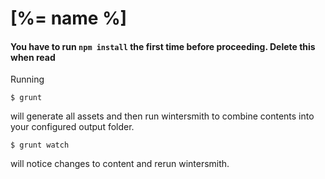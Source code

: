 # [%= name %]

#### You have to run `npm install` the first time before proceeding. Delete this when read

Running

    $ grunt

will generate all assets and then run wintersmith to combine contents into your configured output folder.

    $ grunt watch

will notice changes to content and rerun wintersmith.

